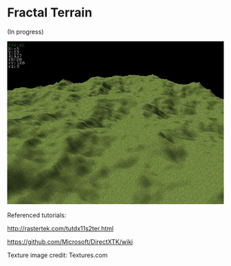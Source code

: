 # Fractal Terrain

(In progress)

![Current preview](Capture.JPG)

Referenced tutorials: 

  http://rastertek.com/tutdx11s2ter.html
  
  https://github.com/Microsoft/DirectXTK/wiki
  
Texture image credit: Textures.com
